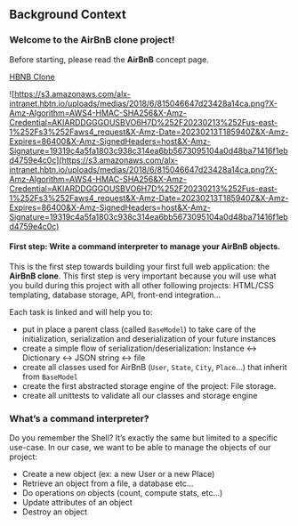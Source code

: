 ## Background Context

### Welcome to the AirBnB clone project!

Before starting, please read the **AirBnB** concept page.

<a href="https://youtu.be/XRH_8w1DEGI" target="_blank">HBNB Clone</a>


![https://s3.amazonaws.com/alx-intranet.hbtn.io/uploads/medias/2018/6/815046647d23428a14ca.png?X-Amz-Algorithm=AWS4-HMAC-SHA256&X-Amz-Credential=AKIARDDGGGOUSBVO6H7D%252F20230213%252Fus-east-1%252Fs3%252Faws4_request&X-Amz-Date=20230213T185940Z&X-Amz-Expires=86400&X-Amz-SignedHeaders=host&X-Amz-Signature=19319c4a5fa1803c938c314ea6bb5673095104a0d48ba71416f1ebd4759e4c0c](https://s3.amazonaws.com/alx-intranet.hbtn.io/uploads/medias/2018/6/815046647d23428a14ca.png?X-Amz-Algorithm=AWS4-HMAC-SHA256&X-Amz-Credential=AKIARDDGGGOUSBVO6H7D%252F20230213%252Fus-east-1%252Fs3%252Faws4_request&X-Amz-Date=20230213T185940Z&X-Amz-Expires=86400&X-Amz-SignedHeaders=host&X-Amz-Signature=19319c4a5fa1803c938c314ea6bb5673095104a0d48ba71416f1ebd4759e4c0c)


#### First step: Write a command interpreter to manage your AirBnB objects.

This is the first step towards building your first full web application: the **AirBnB clone**. This first step is very important because you will use what you build during this project with all other following projects: HTML/CSS templating, database storage, API, front-end integration…

Each task is linked and will help you to:

- put in place a parent class (called `BaseModel`) to take care of the initialization, serialization and deserialization of your future instances
- create a simple flow of serialization/deserialization: Instance <-> Dictionary <-> JSON string <-> file
- create all classes used for AirBnB (`User`, `State`, `City`, `Place`…) that inherit from `BaseModel`
- create the first abstracted storage engine of the project: File storage.
- create all unittests to validate all our classes and storage engine

### What’s a command interpreter?

Do you remember the Shell? It’s exactly the same but limited to a specific use-case. In our case, we want to be able to manage the objects of our project:

- Create a new object (ex: a new User or a new Place)
- Retrieve an object from a file, a database etc…
- Do operations on objects (count, compute stats, etc…)
- Update attributes of an object
- Destroy an object


